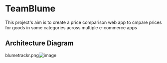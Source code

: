 # TeamBlume

This project's aim is to create a price comparison web app to cmpare prices for goods in some categories across multiple e-commerce apps

## Architecture Diagram

blumetrackr.png![image](https://user-images.githubusercontent.com/32598162/227116584-a8e915ae-e411-40f0-8736-6341214471d4.png)
